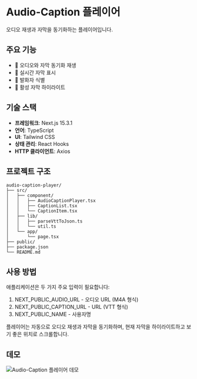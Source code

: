 # Audio-Caption 플레이어

오디오 재생과 자막을 동기화하는 플레이어입니다.

## 주요 기능

- 🎵 오디오와 자막 동기화 재생
- 📝 실시간 자막 표시
- 👤 발화자 식별
- 🎯 활성 자막 하이라이트

## 기술 스택

- **프레임워크**: Next.js 15.3.1
- **언어**: TypeScript
- **UI**: Tailwind CSS
- **상태 관리**: React Hooks
- **HTTP 클라이언트**: Axios

## 프로젝트 구조

```
audio-caption-player/
├── src/
│   ├── component/
│   │   ├── AudioCaptionPlayer.tsx
│   │   ├── CaptionList.tsx
│   │   └── CaptionItem.tsx
│   ├── lib/
│   │   ├── parseVttToJson.ts
│   │   └── util.ts
│   └── app/
│       └── page.tsx
├── public/
├── package.json
└── README.md
```

## 사용 방법

애플리케이션은 두 가지 주요 입력이 필요합니다:
1. NEXT_PUBLIC_AUDIO_URL - 오디오 URL (M4A 형식)
2. NEXT_PUBLIC_CAPTION_URL - URL (VTT 형식)
3. NEXT_PUBLIC_NAME - 사용자명

플레이어는 자동으로 오디오 재생과 자막을 동기화하며, 현재 자막을 하이라이트하고 보기 좋은 위치로 스크롤합니다.

## 데모

![Audio-Caption 플레이어 데모](public/audio-caption-player-demo.gif)